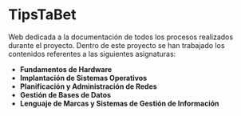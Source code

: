 # TipsTaBet

Web dedicada a la documentación de todos los procesos realizados durante el proyecto. Dentro de este proyecto se han trabajado los contenidos referentes a las siguientes asignaturas:



- **Fundamentos de Hardware**
- **Implantación de Sistemas Operativos**
- **Planificación y Administración de Redes**
- **Gestión de Bases de Datos**
- **Lenguaje de Marcas y Sistemas de Gestión de Información**